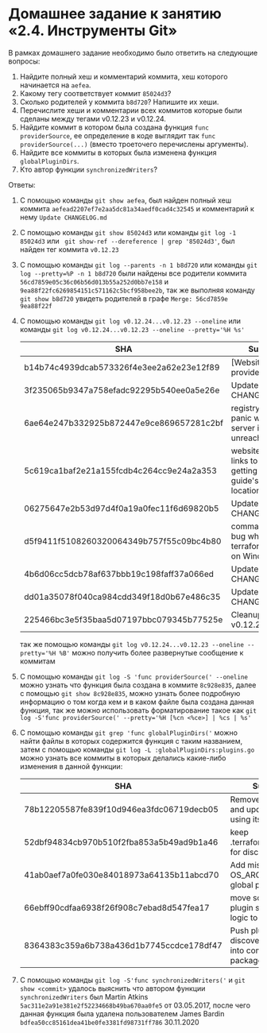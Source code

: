 # Домашнее задание к занятию «2.4. Инструменты Git»

В рамках домашнего задание необходимо было ответить на следующие вопросы: 

1. Найдите полный хеш и комментарий коммита, хеш которого начинается на `aefea`.
2. Какому тегу соответствует коммит `85024d3`?
3. Сколько родителей у коммита `b8d720`? Напишите их хеши.
4. Перечислите хеши и комментарии всех коммитов которые были сделаны между тегами  v0.12.23 и v0.12.24.
5. Найдите коммит в котором была создана функция `func providerSource`, ее определение в коде выглядит 
так `func providerSource(...)` (вместо троеточего перечислены аргументы).
6. Найдите все коммиты в которых была изменена функция `globalPluginDirs`.
7. Кто автор функции `synchronizedWriters`? 

Ответы:

1. С помощью команды `git show aefea`, был найден полный хеш коммита `aefead2207ef7e2aa5dc81a34aedf0cad4c32545` и комментарий к нему `Update CHANGELOG.md`
2. С помощью команды `git show 85024d3` или команды `git log -1 85024d3` или ` git show-ref --dereference | grep '85024d3'`, был найден тег коммита `v0.12.23`
3. С помощью команды `git log --parents -n 1 b8d720` или команды `git log --pretty=%P -n 1 b8d720` были найдены все родители коммита `56cd7859e05c36c06b56d013b55a252d0bb7e158` и `9ea88f22fc6269854151c571162c5bcf958bee2b`, так же выполняя команду `git show b8d720` увидеть родителей в графе `Merge: 56cd7859e 9ea88f22f`
4. С помощью команды  `git log v0.12.24...v0.12.23 --oneline` или команды `git log v0.12.24...v0.12.23 --oneline --pretty='%H %s'`

    | SHA | Subject |
    |----|----|
    | b14b74c4939dcab573326f4e3ee2a62e23e12f89 | [Website] vmc provider links |
    | 3f235065b9347a758efadc92295b540ee0a5e26e | Update CHANGELOG.md |
    | 6ae64e247b332925b872447e9ce869657281c2bf | registry: Fix panic when server is unreachable |
    | 5c619ca1baf2e21a155fcdb4c264cc9e24a2a353 | website: Remove links to the getting started guide's old location |
    | 06275647e2b53d97d4f0a19a0fec11f6d69820b5 | Update CHANGELOG.md |
    | d5f9411f5108260320064349b757f55c09bc4b80 | command: Fix bug when using terraform login on Windows |
    | 4b6d06cc5dcb78af637bbb19c198faff37a066ed | Update CHANGELOG.md |
    | dd01a35078f040ca984cdd349f18d0b67e486c35 | Update CHANGELOG.md |
    | 225466bc3e5f35baa5d07197bbc079345b77525e | Cleanup after v0.12.23 release |
 
    так же помощью команды `git log v0.12.24...v0.12.23 --oneline --pretty='%H %B'` можно получить более развернутые сообщение к коммитам

5. С помощью команды `git log -S 'func providerSource(' --oneline` можно узнать что функция была создана в коммите `8c928e835`, далее с помощью `git show 8c928e835`, можно узнать более подробную информацию о том когда кем и в каком файле была создана данная функция, так же можно использовать форматирование такое как `git log -S'func providerSource(' --pretty='%H [%cn <%ce>] | %cs | %s'`
6. С помощью команды `git grep 'func globalPluginDirs('` можно найти файлы в которых содержится функция с таким названием, затем с помощью команды `git log -L :globalPluginDirs:plugins.go` можно узнать все коммиты в которых делались какие-либо изменения в данной функции:

    | SHA | Subject |
    |----|----|
    | 78b12205587fe839f10d946ea3fdc06719decb05 | Remove config.go and update things using its aliases |
    | 52dbf94834cb970b510f2fba853a5b49ad9b1a46 | keep .terraform.d/plugins for discovery |
    | 41ab0aef7a0fe030e84018973a64135b11abcd70 | Add missing OS_ARCH dir to global plugin paths |
    | 66ebff90cdfaa6938f26f908c7ebad8d547fea17 | move some more plugin search path logic to command |
    | 8364383c359a6b738a436d1b7745ccdce178df47 | Push plugin discovery down into command package |

7. С помощью команды `git log -S'func synchronizedWriters('` и `git show <commit>` удалось выяснить что автором функции `synchronizedWriters` был Martin Atkins `5ac311e2a91e381e2f52234668b49ba670aa0fe5` от 03.05.2017, после чего данная функция была удалена пользователем James Bardin `bdfea50cc85161dea41be0fe3381fd98731ff786` 30.11.2020